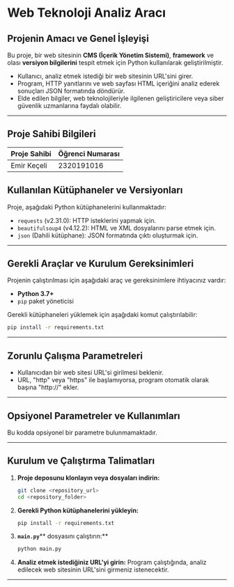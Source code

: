 # Web Teknoloji Analiz Aracı

## Projenin Amacı ve Genel İşleyişi

Bu proje, bir web sitesinin **CMS (İçerik Yönetim Sistemi)**, **framework** ve olası **versiyon bilgilerini** tespit etmek için Python kullanılarak geliştirilmiştir.

- Kullanıcı, analiz etmek istediği bir web sitesinin URL'sini girer.
- Program, HTTP yanıtlarını ve web sayfası HTML içeriğini analiz ederek sonuçları JSON formatında döndürür.
- Elde edilen bilgiler, web teknolojileriyle ilgilenen geliştiricilere veya siber güvenlik uzmanlarına faydalı olabilir.

---

## Proje Sahibi Bilgileri

| Proje Sahibi | Öğrenci Numarası |
| ------------- | ---------------- |
| Emir Keçeli  | 2320191016       |

## Kullanılan Kütüphaneler ve Versiyonları

Proje, aşağıdaki Python kütüphanelerini kullanmaktadır:

- `requests` (v2.31.0): HTTP isteklerini yapmak için.
- `beautifulsoup4` (v4.12.2): HTML ve XML dosyalarını parse etmek için.
- `json` (Dahili kütüphane): JSON formatında çıktı oluşturmak için.

---

## Gerekli Araçlar ve Kurulum Gereksinimleri

Projenin çalıştırılması için aşağıdaki araç ve gereksinimlere ihtiyacınız vardır:

- **Python 3.7+**
- `pip` paket yöneticisi

Gerekli kütüphaneleri yüklemek için aşağıdaki komut çalıştırılabilir:

```bash
pip install -r requirements.txt
```

---

## Zorunlu Çalışma Parametreleri

- Kullanıcıdan bir web sitesi URL'si girilmesi beklenir.
- URL, "http" veya "https" ile başlamıyorsa, program otomatik olarak başına "http\://" ekler.

---

## Opsiyonel Parametreler ve Kullanımları

Bu kodda opsiyonel bir parametre bulunmamaktadır.

---

## Kurulum ve Çalıştırma Talimatları

1. **Proje deposunu klonlayın veya dosyaları indirin:**

   ```bash
   git clone <repository_url>
   cd <repository_folder>
   ```

2. **Gerekli Python kütüphanelerini yükleyin:**

   ```bash
   pip install -r requirements.txt
   ```

3. **`main.py`**\*\* dosyasını çalıştırın:\*\*

   ```bash
   python main.py
   ```

4. **Analiz etmek istediğiniz URL'yi girin:**
   Program çalıştığında, analiz edilecek web sitesinin URL'sini girmeniz istenecektir.

---

